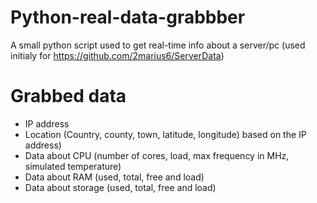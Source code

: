 # Python-real-data-grabbber
 A small python script used to get real-time info about a server/pc (used initialy for https://github.com/2marius6/ServerData)
# Grabbed data
- IP address
- Location (Country, county, town, latitude, longitude) based on the IP address)
- Data about CPU (number of cores, load, max frequency in MHz, simulated temperature)
- Data about RAM (used, total, free and load)
- Data about storage (used, total, free and load)
